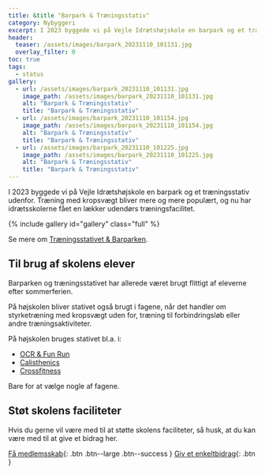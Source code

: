 ```yaml
---
title: &title "Barpark & Træningsstativ"
category: Nybyggeri
excerpt: I 2023 byggede vi på Vejle Idrætshøjskole en barpark og et træningsstativ udenfor. Træning med kropsvægt bliver mere og mere populært, og nu har idrætsskolerne fået en lækker udendørs træningsfacilitet.
header:
  teaser: /assets/images/barpark_20231110_101131.jpg
  overlay_filter: 0
toc: true
tags:
  - status
gallery:
  - url: /assets/images/barpark_20231110_101131.jpg
    image_path: /assets/images/barpark_20231110_101131.jpg
    alt: "Barpark & Træningsstativ"
    title: "Barpark & Træningsstativ"
  - url: /assets/images/barpark_20231110_101154.jpg
    image_path: /assets/images/barpark_20231110_101154.jpg
    alt: "Barpark & Træningsstativ"
    title: "Barpark & Træningsstativ"
  - url: /assets/images/barpark_20231110_101225.jpg
    image_path: /assets/images/barpark_20231110_101225.jpg
    alt: "Barpark & Træningsstativ"
    title: "Barpark & Træningsstativ"
---
```


I 2023 byggede vi på Vejle Idrætshøjskole en barpark og et træningsstativ udenfor. Træning med kropsvægt bliver mere og mere populært, og nu har idrætsskolerne fået en lækker udendørs træningsfacilitet.

{% include gallery id="gallery" class="full" %}

Se mere om [Træningsstativet & Barparken](https://www.vih.dk/traeningsstativ-barpark).

## Til brug af skolens elever

Barparken og træningsstativet har allerede været brugt flittigt af eleverne efter sommerferien.

På højskolen bliver stativet også brugt i fagene, når det handler om styrketræning med kropsvægt uden for, træning til forbindringsløb eller andre træningsaktiviteter.

På højskolen bruges stativet bl.a. i:

- [OCR & Fun Run](https://www.vih.dk/fag/ocr-fun-run)
- [Calisthenics](https://www.vih.dk/fag/calisthenics-styrke)
- [Crossfitness](https://www.vih.dk/fag/crossfitness)

Bare for at vælge nogle af fagene.

## Støt skolens faciliteter

Hvis du gerne vil være med til at støtte skolens faciliteter, så husk, at du kan være med til at give et bidrag her.

[Få medlemsskab](/medlem/buy/){: .btn .btn--large .btn--success } [Giv et enkeltbidrag](/bidrag/buy/){: .btn }
